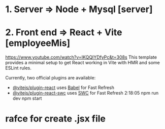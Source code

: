 # 1. Server => Node + Mysql [server]
# 2. Front end => React + Vite [employeeMis]
https://www.youtube.com/watch?v=IKQQIYDfyPc&t=308s
This template provides a minimal setup to get React working in Vite with HMR and some ESLint rules.

Currently, two official plugins are available:

- [@vitejs/plugin-react](https://github.com/vitejs/vite-plugin-react/blob/main/packages/plugin-react/README.md) uses [Babel](https://babeljs.io/) for Fast Refresh
- [@vitejs/plugin-react-swc](https://github.com/vitejs/vite-plugin-react-swc) uses [SWC](https://swc.rs/) for Fast Refresh
2:18:05
npm run dev
npm start

# rafce for create .jsx file 